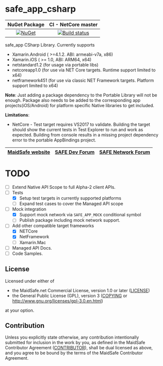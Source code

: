 # safe_app_csharp

|NuGet Package|CI - NetCore master|
|:-----------:|:-----------------:|
|[![NuGet](https://img.shields.io/nuget/v/MaidSafe.SafeApp.svg)](https://www.nuget.org/packages/MaidSafe.SafeApp)|[![Build status](https://ci.appveyor.com/api/projects/status/x3m722rvosw2coao/branch/master?svg=true)](https://ci.appveyor.com/project/MaidSafe-QA/safe-app-csharp/branch/master)|

safe_app CSharp Library. Currently supports
- Xamarin.Android ( >=4.1.2. ABI: armeabi-v7a, x86)
- Xamarin.iOS ( >= 1.0, ABI: ARM64, x64)
- netstandard1.2 (for usage via portable libs)
- netcoreapp1.0 (for use via NET Core targets. Runtime support limited to x64)
- netframework451 (for use via classic NET Framework targets. Platform support limited to x64)

**Note**: Just adding a package dependency to the Portable Library will not be enough. Package also needs to be added to the corresponding app projects(iOS/Android) for platform specific Native libraries to get included.

**Limitations**:
- NetCore - Test target requires VS2017 to validate. Building the target should show the current tests in Test Explorer to run and work as expected. Building from console results in a missing project dependency error to the portable AppBindings project. 

| [MaidSafe website](https://maidsafe.net) | [SAFE Dev Forum](https://forum.safedev.org) | [SAFE Network Forum](https://safenetforum.org) |
|:----:|:----:|:----:|


# TODO
- [ ] Extend Native API Scope to full Alpha-2 client APIs.
- [ ] Tests
  - [x] Setup test targets in currently supported platforms
  - [ ] Expand test cases to cover the Managed API scope
- [ ] Mock integration
  - [x] Support mock network via `SAFE_APP_MOCK` conditional symbol
  - [ ] Publish package including mock network support.
- [ ] Add other compatible target frameworks
  - [x] NETCore
  - [x] NetFramework
  - [ ] Xamarin.Mac
- [ ] Managed API Docs.
- [ ] Code Samples.

## License

Licensed under either of

* the MaidSafe.net Commercial License, version 1.0 or later ([LICENSE](LICENSE))
* the General Public License (GPL), version 3 ([COPYING](COPYING) or http://www.gnu.org/licenses/gpl-3.0.en.html)

at your option.

## Contribution

Unless you explicitly state otherwise, any contribution intentionally submitted for inclusion in the
work by you, as defined in the MaidSafe Contributor Agreement ([CONTRIBUTOR](CONTRIBUTOR)), shall be
dual licensed as above, and you agree to be bound by the terms of the MaidSafe Contributor Agreement.
